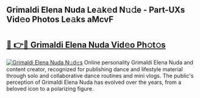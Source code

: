 ## Grimaldi Elena Nuda Le𝚊k𝚎d N𝚞𝚍e - Part-UXs Vid𝚎o Photos Le𝚊ks aMcvF

# <h2><a href="http://fbeg7si.evod.top/?m=Grimaldi+Elena+Nuda">🔗 👉🔴 Grimaldi Elena Nuda Vid𝚎o Ph𝚘t𝚘s</a></h2>

[![Grimaldi Elena Nuda N𝚞d𝚎s](https://i.imgur.com/8V9OHl7.gif)](http://fbeg7si.evod.top/?m=Grimaldi+Elena+Nuda)
Online personality Grimaldi Elena Nuda and content creator, recognized for publishing dance and lifestyle material through solo and collaborative dance routines and mini vlogs. The public's perception of Grimaldi Elena Nuda has evolved over the years, from a beloved icon to a polarizing figure. 
